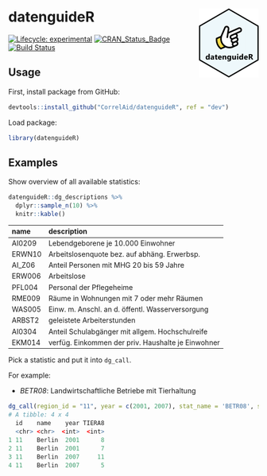 
<!-- README.md is generated from README.Rmd. Please edit that file -->

# datenguideR <img src='man/figures/logo.png' align="right" height="139" />

<!-- badges: start -->

[![Lifecycle:
experimental](https://img.shields.io/badge/lifecycle-experimental-orange.svg)](https://www.tidyverse.org/lifecycle/#experimental)
[![CRAN_Status_Badge](http://www.r-pkg.org/badges/version/datenguideR)](https://cran.r-project.org/package=datenguideR)
[![Build Status](https://travis-ci.org/CorrelAid/datenguideR.svg?branch=master)](https://travis-ci.org/CorrelAid/datenguideR)
<!-- badges: end -->

## Usage

First, install package from GitHub:

``` r
devtools::install_github("CorrelAid/datenguideR", ref = "dev")
```

Load package:

``` r
library(datenguideR)
```

## Examples

Show overview of all available statistics:

``` r
datenguideR::dg_descriptions %>%
  dplyr::sample_n(10) %>% 
  knitr::kable()
```

|name   |description                                        |
|:------|:--------------------------------------------------|
|AI0209 |Lebendgeborene je 10.000 Einwohner                 |
|ERWN10 |Arbeitslosenquote bez. auf abhäng. Erwerbsp.       |
|AI_Z06 |Anteil Personen mit MHG 20 bis 59 Jahre            |
|ERW006 |Arbeitslose                                        |
|PFL004 |Personal der Pflegeheime                           |
|RME009 |Räume in Wohnungen mit 7 oder mehr Räumen          |
|WAS005 |Einw. m. Anschl. an d. öffentl. Wasserversorgung   |
|ARBST2 |geleistete Arbeiterstunden                         |
|AI0304 |Anteil Schulabgänger mit allgem. Hochschulreife    |
|EKM014 |verfüg. Einkommen der priv. Haushalte je Einwohner |

Pick a statistic and put it into `dg_call`.

For example:

  - *BETR08*: Landwirtschaftliche Betriebe mit Tierhaltung

<!-- end list -->

``` r
dg_call(region_id = "11", year = c(2001, 2007), stat_name = 'BETR08', substat_name = 'TIERA8', parameter = c("TIERART2", "TIERART3"))
# A tibble: 4 x 4
  id    name    year TIERA8
  <chr> <chr>  <int>  <int>
1 11    Berlin  2001      8
2 11    Berlin  2001      7
3 11    Berlin  2007     11
4 11    Berlin  2007      5
```
